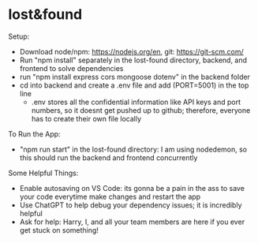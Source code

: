 # lost&found


Setup: 
- Download node/npm: https://nodejs.org/en, git: https://git-scm.com/
- Run "npm install" separately in the lost-found directory, backend, and frontend to solve dependencies
- run "npm install express cors mongoose dotenv" in the backend folder
- cd into backend and create a .env file and add (PORT=5001) in the top line
  - .env stores all the confidential information like API keys and port numbers, so it doesnt get pushed up to github; therefore, everyone has to create their own file locally

To Run the App: 
- "npm run start" in the lost-found directory: I am using nodedemon, so this should run the backend and frontend concurrently

Some Helpful Things: 
- Enable autosaving on VS Code: its gonna be a pain in the ass to save your code everytime make changes and restart the app
- Use ChatGPT to help debug your dependency issues; it is incredibly helpful
- Ask for help: Harry, I, and all your team members are here if you ever get stuck on something!
